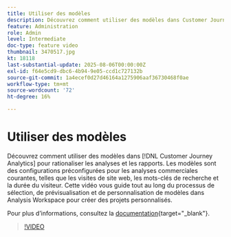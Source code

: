 ```yaml
---
title: Utiliser des modèles
description: Découvrez comment utiliser des modèles dans Customer Journey Analytics pour rationaliser les analyses et les rapports.
feature: Administration
role: Admin
level: Intermediate
doc-type: feature video
thumbnail: 3470517.jpg
kt: 18118
last-substantial-update: 2025-08-06T00:00:00Z
exl-id: f64e5cd9-dbc6-4b94-9e05-ccd1c727132b
source-git-commit: 1a4ecef0d27d46164a1275906aaf36730468f0ae
workflow-type: tm+mt
source-wordcount: '72'
ht-degree: 16%

---
```


# Utiliser des modèles

Découvrez comment utiliser des modèles dans [!DNL Customer Journey Analytics] pour rationaliser les analyses et les rapports. Les modèles sont des configurations préconfigurées pour les analyses commerciales courantes, telles que les visites de site web, les mots-clés de recherche et la durée du visiteur. Cette vidéo vous guide tout au long du processus de sélection, de prévisualisation et de personnalisation de modèles dans Analysis Workspace pour créer des projets personnalisés.

Pour plus dʼinformations, consultez la [documentation](https://experienceleague.adobe.com/fr/docs/analytics-platform/using/cja-workspace/templates/use-templates){target="_blank"}.

>[!VIDEO](https://video.tv.adobe.com/v/3470517/?learn=on)
